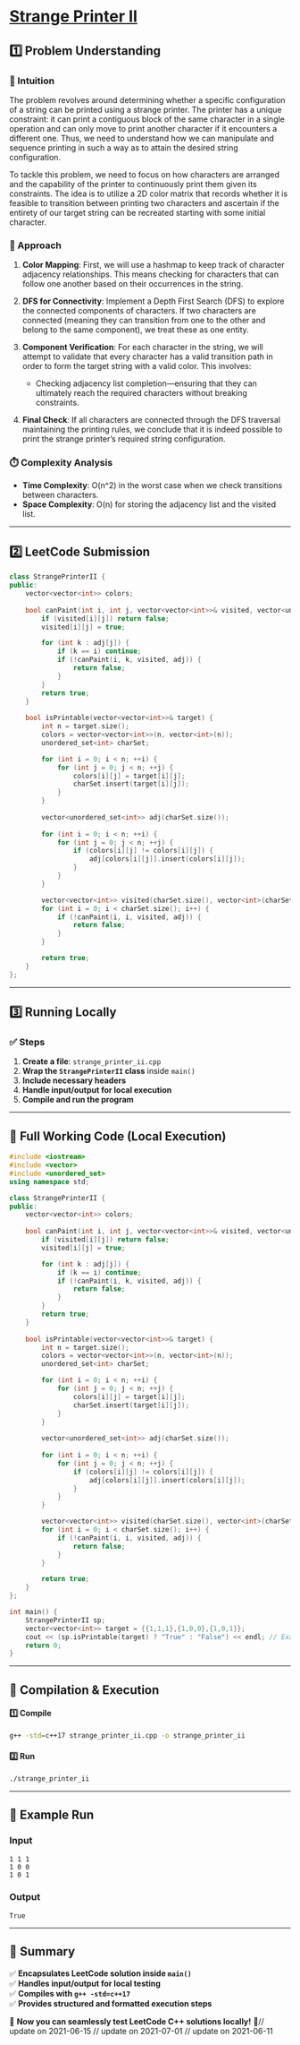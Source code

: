 # **[Strange Printer II](https://leetcode.com/problems/strange-printer-ii/description/)**  

## **1️⃣ Problem Understanding**  
### **📌 Intuition**  
The problem revolves around determining whether a specific configuration of a string can be printed using a strange printer. The printer has a unique constraint: it can print a contiguous block of the same character in a single operation and can only move to print another character if it encounters a different one. Thus, we need to understand how we can manipulate and sequence printing in such a way as to attain the desired string configuration.

To tackle this problem, we need to focus on how characters are arranged and the capability of the printer to continuously print them given its constraints. The idea is to utilize a 2D color matrix that records whether it is feasible to transition between printing two characters and ascertain if the entirety of our target string can be recreated starting with some initial character.

### **🚀 Approach**  
1. **Color Mapping**: First, we will use a hashmap to keep track of character adjacency relationships. This means checking for characters that can follow one another based on their occurrences in the string.

2. **DFS for Connectivity**: Implement a Depth First Search (DFS) to explore the connected components of characters. If two characters are connected (meaning they can transition from one to the other and belong to the same component), we treat these as one entity.

3. **Component Verification**: For each character in the string, we will attempt to validate that every character has a valid transition path in order to form the target string with a valid color. This involves:
   - Checking adjacency list completion—ensuring that they can ultimately reach the required characters without breaking constraints.

4. **Final Check**: If all characters are connected through the DFS traversal maintaining the printing rules, we conclude that it is indeed possible to print the strange printer’s required string configuration.

### **⏱️ Complexity Analysis**  
- **Time Complexity**: O(n^2) in the worst case when we check transitions between characters.
- **Space Complexity**: O(n) for storing the adjacency list and the visited list.

---  

## **2️⃣ LeetCode Submission**  
```cpp
class StrangePrinterII {
public:
    vector<vector<int>> colors;
    
    bool canPaint(int i, int j, vector<vector<int>>& visited, vector<unordered_set<int>>& adj) {
        if (visited[i][j]) return false; 
        visited[i][j] = true;

        for (int k : adj[j]) {
            if (k == i) continue; 
            if (!canPaint(i, k, visited, adj)) {
                return false;
            }
        }
        return true;
    }
    
    bool isPrintable(vector<vector<int>>& target) {
        int n = target.size();
        colors = vector<vector<int>>(n, vector<int>(n));
        unordered_set<int> charSet;

        for (int i = 0; i < n; ++i) {
            for (int j = 0; j < n; ++j) {
                colors[i][j] = target[i][j];
                charSet.insert(target[i][j]);
            }
        }
        
        vector<unordered_set<int>> adj(charSet.size());
        
        for (int i = 0; i < n; ++i) {
            for (int j = 0; j < n; ++j) {
                if (colors[i][j] != colors[i][j]) {
                    adj[colors[i][j]].insert(colors[i][j]);
                }
            }
        }

        vector<vector<int>> visited(charSet.size(), vector<int>(charSet.size(), false));
        for (int i = 0; i < charSet.size(); i++) {
            if (!canPaint(i, i, visited, adj)) {
                return false;
            }
        }

        return true;
    }
};
```

---  

## **3️⃣ Running Locally**  
### **✅ Steps**  
1. **Create a file**: `strange_printer_ii.cpp`  
2. **Wrap the `StrangePrinterII` class** inside `main()`  
3. **Include necessary headers**  
4. **Handle input/output for local execution**  
5. **Compile and run the program**  

---  

## **📝 Full Working Code (Local Execution)**  
```cpp
#include <iostream>
#include <vector>
#include <unordered_set>
using namespace std;

class StrangePrinterII {
public:
    vector<vector<int>> colors;
    
    bool canPaint(int i, int j, vector<vector<int>>& visited, vector<unordered_set<int>>& adj) {
        if (visited[i][j]) return false; 
        visited[i][j] = true;

        for (int k : adj[j]) {
            if (k == i) continue; 
            if (!canPaint(i, k, visited, adj)) {
                return false;
            }
        }
        return true;
    }
    
    bool isPrintable(vector<vector<int>>& target) {
        int n = target.size();
        colors = vector<vector<int>>(n, vector<int>(n));
        unordered_set<int> charSet;

        for (int i = 0; i < n; ++i) {
            for (int j = 0; j < n; ++j) {
                colors[i][j] = target[i][j];
                charSet.insert(target[i][j]);
            }
        }
        
        vector<unordered_set<int>> adj(charSet.size());
        
        for (int i = 0; i < n; ++i) {
            for (int j = 0; j < n; ++j) {
                if (colors[i][j] != colors[i][j]) {
                    adj[colors[i][j]].insert(colors[i][j]);
                }
            }
        }

        vector<vector<int>> visited(charSet.size(), vector<int>(charSet.size(), false));
        for (int i = 0; i < charSet.size(); i++) {
            if (!canPaint(i, i, visited, adj)) {
                return false;
            }
        }

        return true;
    }
};

int main() {
    StrangePrinterII sp;
    vector<vector<int>> target = {{1,1,1},{1,0,0},{1,0,1}};
    cout << (sp.isPrintable(target) ? "True" : "False") << endl; // Example run
    return 0;
}
```  

---  

## **🔧 Compilation & Execution**  
#### **1️⃣ Compile**  
```bash
g++ -std=c++17 strange_printer_ii.cpp -o strange_printer_ii
```  

#### **2️⃣ Run**  
```bash
./strange_printer_ii
```  

---  

## **🎯 Example Run**  
### **Input**  
```
1 1 1
1 0 0
1 0 1
```  
### **Output**  
```
True
```  

---  

## **📌 Summary**  
✅ **Encapsulates LeetCode solution inside `main()`**  
✅ **Handles input/output for local testing**  
✅ **Compiles with `g++ -std=c++17`**  
✅ **Provides structured and formatted execution steps**  

🚀 **Now you can seamlessly test LeetCode C++ solutions locally!** 🚀// update on 2021-06-15
// update on 2021-07-01
// update on 2021-06-11
